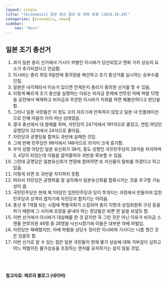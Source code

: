 ```yaml
---
layout: single
title: "[Economics] 일본 총선 결과 및 엔화 동향 (2024.10.29)"
categories: [economics, news]
sidebar:
    nav: "docs"
---
```


## 일본 조기 총선거
1. 과거 일본 총리 선거에서 기시다 파벌인 이시바가 당선되었고 엔화 가치 상승의 요소가 추가되었다고 언급함.
1. 이시바는 총리 취임 8일만에 중의원을 해산하고 조기 총선거를 실시하는 승부수를 던짐.
1. 일본은 내각제라서 이슈가 있으면 언제든지 총리가 중의원 선거를 할 수 있음.
1. 이렇게 빠르게 조기 총선을 실행하는 이유는 비자금 문제에 연루된 아베 파벌 12명을 공천에서 배제하고 비자금과 무관한 이시바가 지휘를 하면 해볼만하다고 판단을 함.
1. 그러나 일본 국민들은 이 정도 꼬리 자르기에 만족하지 않았고 일본 내 인플레이션으로 인해 마음이 이미 떠난 상태였음.
1. 결국 총선에서 대 참패를 하며, 자민당이 247석에서 191석으로 줄었고, 연립 여당인 공명당이 32석에서 24석으로 줄어듬.
1. 자민당과 공명당을 합쳐도 과반에 실패한 것임.
1. 그에 반해 민주당은 98석에서 148석으로 의석이 크게 증가함.
1. 우익 성향 야당인 일본 유신회가 38석, 중도 성향인 국민민주당이 28석을 차지하며 3, 4당이 되었는데 이들을 끌어들여야 과반을 확보할 수 있음.
1. 그런데 공명당은 일본유신회가 연정에 참여하면 또 자신들이 탈퇴를 하겠다고 하고 있음.
1. 이렇게 되면 또 과반을 차지하지 못함.
1. 따라서 자민당은 공명회를 잘 설득해서 일본유신회를 합류시키는 것을 추구할 가능성이 큼.
1. 국민민주당은 현재 제 1야당인 입헌민주당과 당이 쪼개지는 과정에서 만들어져 입헌민주당과 성격이 겹치기에 자민당과 합치기는 어려움.
1. 총선 후 1개월 되는 시점에 특별국회가 소집되어 총리 지명과 상임위원회 구성 등을 하기 때문에 그 사이에 조정을 끝내야 하는 정당들은 바쁜 한 달을 보낼듯 함.
1. 이번 선거에서 이시바가 대실패를 한 것 같지만 꼭 그런 것은 아닌 이유가 비자금 스캔들 연루의원 46명 중 28명을 낙선시켰기에 이들은 대부분 아베 파벌임.
1. 자민당은 패배했지만, 아베 파벌을 상당수 정리한 이시바와 기사다는 나름 챙긴 것은 있을듯 함.
1. 이번 선거로 알 수 있는 점은 일본 국민들이 현재 물가 상승에 대해 거부감이 심하고 어느 파벌이든 물가상승을 조장하는 엔저를 유지하기는 쉽지 않을 것임.


<br/>
<br/>

#### 참고자료: 메르의 블로그 (네이버) 